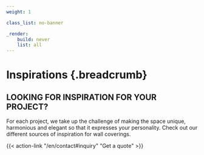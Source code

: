 ```yaml
---
weight: 1

class_list: no-banner

_render:
    build: never
    list: all
---
```


# **Inspirations** {.breadcrumb}
## LOOKING FOR INSPIRATION FOR YOUR PROJECT?

For each project, we take up the challenge of making the space unique, harmonious and elegant so that it expresses your personality. Check out our different sources of inspiration for wall coverings.

{{< action-link "/en/contact#inquiry" "Get a quote" >}}
